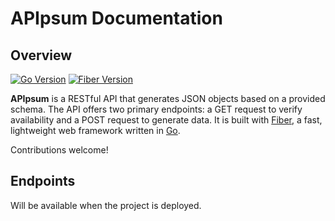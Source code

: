 # APIpsum Documentation

## Overview
[![Go Version](https://img.shields.io/github/go-mod/go-version/gofiber/fiber)](https://golang.org/doc/go1.23) [![Fiber Version](https://img.shields.io/badge/fiber-v2.52.5-blue)](https://gofiber.io)

**APIpsum** is a RESTful API that generates JSON objects based on a provided schema. The API offers two primary endpoints: a GET request to verify availability and a POST request to generate data. It is built with [Fiber](https://gofiber.io/), a fast, lightweight web framework written in [Go](https://go.dev/).

Contributions welcome!

## Endpoints
Will be available when the project is deployed.
